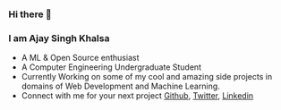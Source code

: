 ### Hi there 👋
### I am Ajay Singh Khalsa
- A ML & Open Source enthusiast
- A Computer Engineering Undergraduate Student 
- Currently Working on some of my cool and amazing side projects in domains of Web Development and Machine Learning.
- Connect with me for your next project [Github](https://github.com/AjayKhalsa), [Twitter](https://twitter.com/ajaykhalsa_ak), [Linkedin](https://www.linkedin.com/in/ajay-singh-khalsa/)


